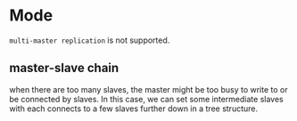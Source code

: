 # Mode
`multi-master replication` is not supported.

## master-slave chain
when there are too many slaves, the master might be too busy to write to or be connected by slaves. 
In this case, we can set some intermediate slaves with each connects to a few slaves further down in a tree structure.
